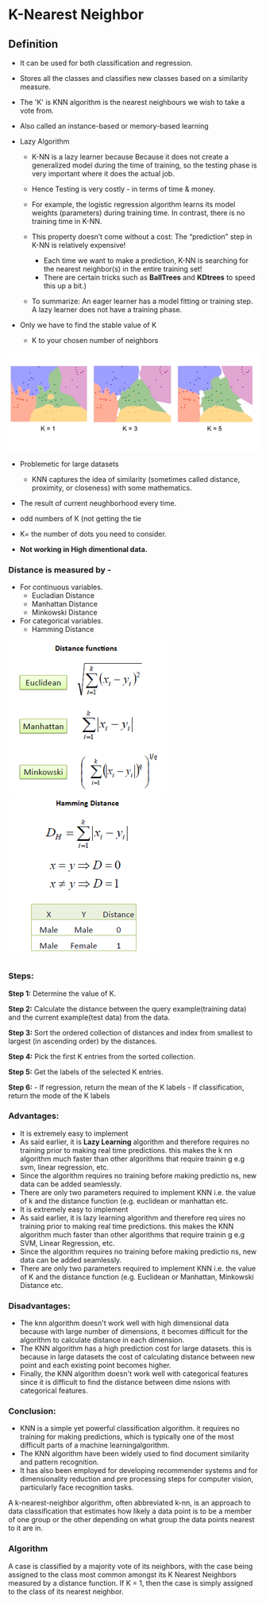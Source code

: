 # K-Nearest Neighbor
## Definition
* It can be used for both classification and regression.
* Stores all the classes and classifies new classes based on a similarity measure.
* The 'K' is KNN algorithm is the nearest neighbours we wish to take a vote from.
* Also called an instance-based or memory-based learning
* Lazy Algorithm
    - K-NN is a lazy learner because Because it does not create a generalized model during the time of training, so the testing phase is very important where it does the actual job. 
    - Hence Testing is very costly - in terms of time & money.
    - For example, the logistic regression algorithm learns its model weights (parameters) during training time. In contrast, there is no training time in K-NN.
    - This property doesn’t come without a cost: The “prediction” step in K-NN is relatively expensive!
        
         - Each time we want to make a prediction, K-NN is searching for the nearest neighbor(s) in the entire training set! 
         - There are certain tricks such as **BallTrees** and **KDtrees** to speed this up a bit.)
    - To summarize: An eager learner has a model fitting or training step. A lazy learner does not have a training phase.
    
* Only we have to find the stable value of K
     - K to your chosen number of neighbors

<img src="knn.png?raw=true">

* Problemetic for large datasets
    - KNN captures the idea of similarity (sometimes called distance, proximity, or closeness) with some mathematics.
    
* The result of current neughborhood every time.
* odd numbers of K (not getting the tie 
* K= the number of dots you need to consider.
* **Not working in High dimentional data.**

### Distance is measured by -

* For continuous variables.
    * Eucladian Distance 
    * Manhattan Distance
    * Minkowski Distance
* For categorical variables.
    * Hamming Distance
<img src="KNN_similarity.png?raw=true">

<img src="KNN_hamming.png?raw=true">

### Steps: 
**Step 1:** Determine the value of K.

**Step 2:** Calculate the distance between the query example(training data) and the current example(test data) from the data.

**Step 3:** Sort the ordered collection of distances and index from smallest to largest (in ascending order) by the distances.

**Step 4:** Pick the first K entries from the sorted collection.

**Step 5:** Get the labels of the selected K entries.

**Step 6:** 
    - If regression, return the mean of the K labels
    - If classification, return the mode of the K labels
    
### Advantages:
* It is extremely easy to implement 
* As said earlier, it is **Lazy Learning** algorithm and therefore requires no training prior to making real time predictions. this makes the k nn algorithm much faster than other algorithms that require trainin g e.g svm, linear regression, etc. 
* Since the algorithm requires no training before making predictio ns, new data can be added seamlessly. 
* There are only two parameters required to implement KNN i.e. the value of k and the distance function (e.g. euclidean or manhattan etc.
* It is extremely easy to implement 
* As said earlier, it is lazy learning algorithm and therefore req uires no training prior to making real time predictions. this makes the KNN algorithm much faster than other algorithms that require trainin g e.g SVM, Linear Regression, etc. 
* Since the algorithm requires no training before making predictio ns, new data can be added seamlessly. 
* There are only two parameters required to implement KNN i.e. the value of K and the distance function (e.g. Euclidean or Manhattan, Minkowski Distance etc.



### Disadvantages:
* The knn algorithm doesn't work well with high dimensional data because with large number of dimensions, it becomes difficult for the algorithm to calculate distance in each dimension. 
* The KNN algorithm has a high prediction cost for large datasets. this is because in large datasets the cost of calculating distance between new point and each existing point becomes higher. 
* Finally, the KNN algorithm doesn't work well with categorical features since it is difficult to find the distance between dime nsions with categorical features.


### Conclusion:

* KNN is a simple yet powerful classification algorithm. it requires no training for making predictions, which is typically one of the most difficult parts of a machine learningalgorithm.
* The KNN algorithm have been widely used to find document similarity and pattern recognition.
* It has also been employed for developing recommender systems and for dimensionality reduction and pre processing steps for computer vision, particularly face recognition tasks.






A k-nearest-neighbor algorithm, often abbreviated k-nn, is an approach to data classification that estimates how likely a data point is to be a member of one group or the other depending on what group the data points nearest to it are in.




### Algorithm		
A case is classified by a majority vote of its neighbors, with the case being assigned to the class most common amongst its K Nearest Neighbors measured by a distance function. If K = 1, then the case is simply assigned to the class of its nearest neighbor.    

